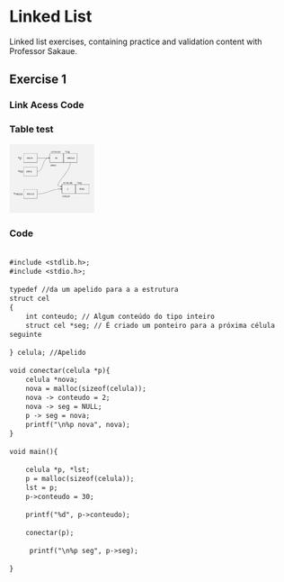 # Linked List

Linked list exercises, containing practice and validation content with Professor Sakaue.

## Exercise 1

### Link Acess Code


### Table test

<img src="assets/exercise-01-linked-list.jpg" width = "30%">

### Code

```

#include <stdlib.h>;
#include <stdio.h>; 

typedef //da um apelido para a a estrutura 
struct cel
{
    int conteudo; // Algum conteúdo do tipo inteiro
    struct cel *seg; // É criado um ponteiro para a próxima célula seguinte

} celula; //Apelido

void conectar(celula *p){
    celula *nova;
    nova = malloc(sizeof(celula));
    nova -> conteudo = 2;
    nova -> seg = NULL;
    p -> seg = nova;
    printf("\n%p nova", nova);
}

void main(){

    celula *p, *lst;
    p = malloc(sizeof(celula));
    lst = p;
    p->conteudo = 30;

    printf("%d", p->conteudo);

    conectar(p);

     printf("\n%p seg", p->seg);

}

```
